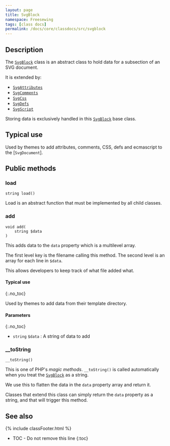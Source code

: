 ```yaml
---
layout: page
title: SvgBlock
namespace: Freesewing
tags: [class docs]
permalink: /docs/core/classdocs/src/svgblock
---
```

## Description 

The [`SvgBlock`](svgblock) class is an abstract class to hold data
for a subsection of an SVG document.

It is extended by:

- [`SvgAttributes`](svgattributes)
- [`SvgComments`](svgcomments)
- [`SvgCss`](svgcss)
- [`SvgDefs`](svgdefs)
- [`SvgScript`](svgscript)

Storing data is exclusively handled in this [`SvgBlock`](svgblock) base class.

## Typical use

Used by themes to add attributes, comments, CSS, defs and ecmascript to the [`SvgDocument`].

## Public methods

### load

```php?start_inline=1
string load()
```
Load is an abstract function that must be implemented by all child classes.

### add

```php?start_inline=1
void add(
    string $data
)
```

This adds data to the `data` property which is a multilevel array.

The first level key is the filename calling this method.
The second level is an array for each line in `$data`.

This allows developers to keep track of what file added what.

#### Typical use
{:.no_toc}

Used by themes to add data from their template directory.

#### Parameters
{:.no_toc}

- `string` `$data` : A string of data to add

### \_\_toString

```php?start_inline=1
__toString()
```

This is one of PHP's _magic methods_. `__toString()` is called automatically
when you treat the [`SvgBlock`](svgblock) as a string.

We use this to flatten the data in the `data` property array and return it.

Classes that extend this class can simply return the `data` property as a
string, and that will trigger this method.

## See also
{% include classFooter.html %}
* TOC - Do not remove this line
{:toc}
